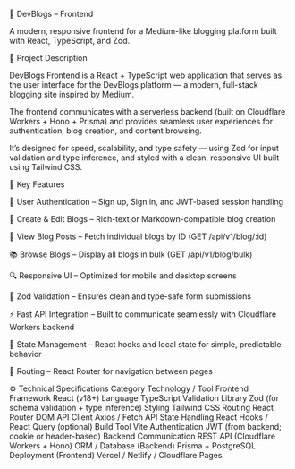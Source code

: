 🚀 DevBlogs – Frontend

A modern, responsive frontend for a Medium-like blogging platform built with React, TypeScript, and Zod.

🧾 Project Description

DevBlogs Frontend is a React + TypeScript web application that serves as the user interface for the DevBlogs platform — a modern, full-stack blogging site inspired by Medium.

The frontend communicates with a serverless backend (built on Cloudflare Workers + Hono + Prisma) and provides seamless user experiences for authentication, blog creation, and content browsing.

It’s designed for speed, scalability, and type safety — using Zod for input validation and type inference, and styled with a clean, responsive UI built using Tailwind CSS.

🌟 Key Features

🧍 User Authentication – Sign up, Sign in, and JWT-based session handling

📝 Create & Edit Blogs – Rich-text or Markdown-compatible blog creation

📖 View Blog Posts – Fetch individual blogs by ID (GET /api/v1/blog/:id)

📚 Browse Blogs – Display all blogs in bulk (GET /api/v1/blog/bulk)

🔍 Responsive UI – Optimized for mobile and desktop screens

🔐 Zod Validation – Ensures clean and type-safe form submissions

⚡ Fast API Integration – Built to communicate seamlessly with Cloudflare Workers backend

💾 State Management – React hooks and local state for simple, predictable behavior

🧭 Routing – React Router for navigation between pages

⚙️ Technical Specifications
Category	Technology / Tool
Frontend Framework	React (v18+)
Language	TypeScript
Validation Library	Zod (for schema validation + type inference)
Styling	Tailwind CSS
Routing	React Router DOM
API Client	Axios / Fetch API
State Handling	React Hooks / React Query (optional)
Build Tool	Vite
Authentication	JWT (from backend; cookie or header-based)
Backend Communication	REST API (Cloudflare Workers + Hono)
ORM / Database (Backend)	Prisma + PostgreSQL
Deployment (Frontend)	Vercel / Netlify / Cloudflare Pages